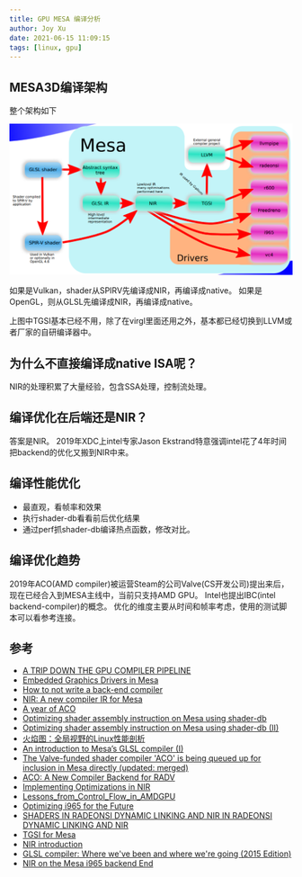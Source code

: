 ```yaml
---
title: GPU MESA 编译分析
author: Joy Xu
date: 2021-06-15 11:09:15
tags: [linux, gpu]
---
```


## MESA3D编译架构

整个架构如下

![mesa gpu compile arch](/images/gpu_mesa_compile_arch.png)

如果是Vulkan，shader从SPIRV先编译成NIR，再编译成native。
如果是OpenGL，则从GLSL先编译成NIR，再编译成native。

上图中TGSI基本已经不用，除了在virgl里面还用之外，基本都已经切换到LLVM或者厂家的自研编译器中。

## 为什么不直接编译成native ISA呢？

NIR的处理积累了大量经验，包含SSA处理，控制流处理。

## 编译优化在后端还是NIR？

答案是NIR。
2019年XDC上intel专家Jason Ekstrand特意强调intel花了4年时间把backend的优化又搬到NIR中来。

## 编译性能优化

* 最直观，看帧率和效果
* 执行shader-db看看前后优化结果
* 通过perf抓shader-db编译热点函数，修改对比。

## 编译优化趋势

2019年ACO(AMD compiler)被运营Steam的公司Valve(CS开发公司)提出来后，现在已经合入到MESA主线中，当前只支持AMD GPU。
Intel也提出IBC(intel backend-compiler)的概念。
优化的维度主要从时间和帧率考虑，使用的测试脚本可以看参考连接。


## 参考

* [A TRIP DOWN THE GPU COMPILER PIPELINE](https://gpuopen.com/wp-content/uploads/slides/GPUOpen_Let%E2%80%99sBuild2020_A%20Trip%20Down%20the%20GPU%20Compiler%20Pipeline.pdf)
* [Embedded Graphics Drivers in Mesa](https://elinux.org/images/1/1f/Embedded-drivers-mesa.pdf)
* [How to not write a back-end compiler](https://xdc2019.x.org/event/5/contributions/325/attachments/416/666/How_to_not_write_a_back-end_compiler.pdf)
* [NIR: A new compiler IR for Mesa](http://www.jlekstrand.net/jason/projects/mesa/nir-notes/)
* [A year of ACO](https://xdc2020.x.org/event/9/contributions/612/attachments/713/1313/xdc2020-a-year-of-aco.pdf)
* [Optimizing shader assembly instruction on Mesa using shader-db](https://blogs.igalia.com/apinheiro/2015/09/optimizing-shader-assembly-instruction-on-mesa-using-shader-db/)
* [Optimizing shader assembly instruction on Mesa using shader-db (II)](https://blogs.igalia.com/apinheiro/2015/09/optimizing-shader-assembly-instruction-on-mesa-using-shader-db-ii/)
* [火焰图：全局视野的Linux性能剖析](https://segmentfault.com/a/1190000023103508)
* [An introduction to Mesa’s GLSL compiler (I)](https://blogs.igalia.com/itoral/2015/03/03/an-introduction-to-mesas-glsl-compiler-i/)
* [The Valve-funded shader compiler 'ACO' is being queued up for inclusion in Mesa directly (updated: merged)](https://www.gamingonlinux.com/2019/09/the-valve-funded-shader-compiler-aco-is-being-queued-up-for-inclusion-in-mesa-directly)
* [ACO: A New Compiler Backend for RADV](https://lists.freedesktop.org/archives/mesa-dev/2019-July/221006.html)
* [Implementing Optimizations in NIR](https://xdc2019.x.org/event/5/contributions/323/attachments/432/685/IanRomanick-XDC2019-Implementing-Optimizations-in-NIR.pdf)
* [Lessons_from_Control_Flow_in_AMDGPU](https://llvm.org/devmtg/2020-09/slides/Hahnle-Evolving_convergent_Lessons_from_Control_Flow_in_AMDGPU.pdf)
* [Optimizing i965 for the Future](https://xdc2018.x.org/slides/optimizing-i965-for-the-future.pdf)
* [SHADERS IN RADEONSI DYNAMIC LINKING AND NIR IN RADEONSI DYNAMIC LINKING AND NIR](https://documents.pub/document/shaders-in-radeonsi-dynamic-linking-and-nir-in-radeonsi-dynamic-linking-and-nir.html)
* [TGSI for Mesa](https://winddoing.github.io/post/58638.html)
* [NIR introduction](https://people.freedesktop.org/~cwabbott0/nir-docs/intro.html)
* [GLSL compiler: Where we've been and where we're going (2015 Edition)](https://www.x.org/wiki/Events/XDC2015/Program/turner_glsl_compiler.pdf)
* [NIR on the Mesa i965 backend End](https://archive.fosdem.org/2016/schedule/event/i965_nir/attachments/slides/1113/export/events/attachments/i965_nir/slides/1113/nir_vec4_i965_fosdem_2016_rc1.pdf)
